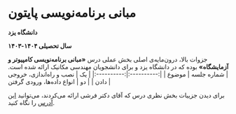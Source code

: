 # مبانی برنامه‌نویسی پایتون
**دانشگاه یزد**

**سال تحصیلی ۱۴۰۴-۱۴۰۳**

جزوات بالا، درون‌مایه‌ی اصلی بخش عملی درس **«مبانی برنامه‌نویسی کامپیوتر و آزمایشگاه»** بوده که در دانشگاه یزد و برای دانشجویان مهندسی مکانیک ارائه شده است.
| شماره جلسه | موضوع |
|:----------:|:----------:|
| یک    | نصب و راه‌اندازی، خروجی دادن   |
| دو    | انواع داده‌ها، ورودی گرفتن   |

برای دیدن جزییات بخش نظری درس که آقای دکتر فرشی ارائه می‌کردند، می‌توانید [این آدرس](https://pws.yazd.ac.ir/farshi/Teaching/Mabani-Mec-4031/Mabani.html) را نگاه کنید.
